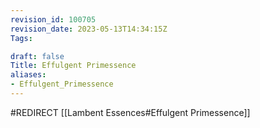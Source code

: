 ```yaml
---
revision_id: 100705
revision_date: 2023-05-13T14:34:15Z
Tags:

draft: false
Title: Effulgent Primessence
aliases:
- Effulgent_Primessence
---
```

#REDIRECT [[Lambent Essences#Effulgent Primessence]]